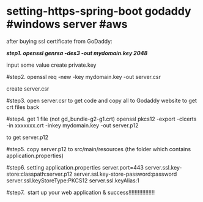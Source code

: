# setting-https-spring-boot godaddy #windows server #aws

after buying ssl certificate from GoDaddy:


***step1.  openssl genrsa -des3 -out mydomain.key 2048***

input some value
create private.key



#step2.  openssl req -new -key mydomain.key -out server.csr

create server.csr



#step3.  open server.csr to get code and copy all to Godaddy website to get crt files back



#step4.  get 1 file (not gd_bundle-g2-g1.crt) openssl pkcs12 -export -clcerts -in xxxxxxx.crt -inkey mydomain.key -out server.p12

 to get server.p12

#step5.  copy server.p12 to src/main/resources  (the folder which contains application.properties)



#step6.  setting application.properties
 server.port=443
 server.ssl.key-store:classpath:server.p12
 server.ssl.key-store-password:password
 server.ssl.keyStoreType:PKCS12
 server.ssl.keyAlias:1

#step7.  start up your web application & success!!!!!!!!!!!!!!!!! 
